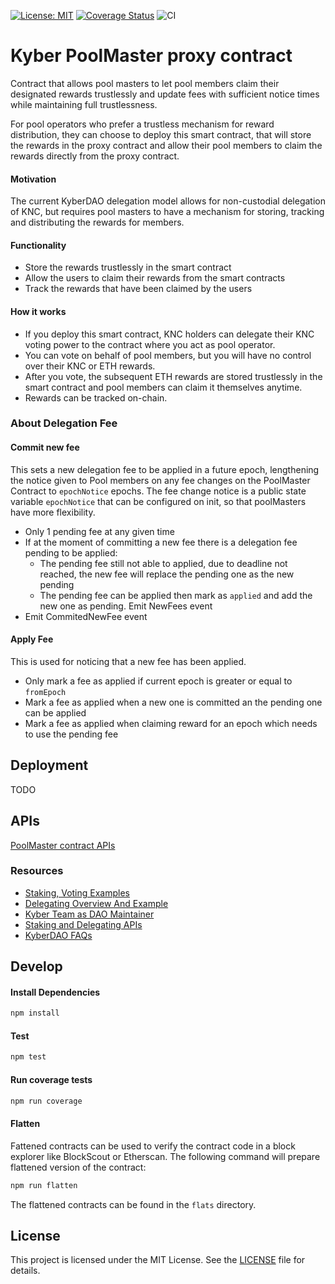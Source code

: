 [![License: MIT](https://img.shields.io/badge/License-MIT-yellow.svg)](https://opensource.org/licenses/MIT)
[![Coverage Status](https://coveralls.io/repos/github/protofire/kyber-pool-master-proxy-contract/badge.svg)](https://coveralls.io/github/protofire/kyber-pool-master-proxy-contract)
![CI](https://github.com/protofire/kyber-pool-master-proxy-contract/workflows/CI/badge.svg)

# Kyber PoolMaster proxy contract
Contract that allows pool masters to let pool members claim their designated rewards trustlessly and update fees with sufficient notice times while maintaining full trustlessness.

For pool operators who prefer a trustless mechanism for reward distribution, they can choose to deploy this smart contract, that will store the rewards in the proxy contract and allow their pool members to claim the rewards directly from the proxy contract.

#### Motivation
The current KyberDAO delegation model allows for non-custodial delegation of KNC, but requires pool masters to have a mechanism for storing, tracking and distributing the rewards for members.

#### Functionality
- Store the rewards trustlessly in the smart contract
- Allow the users to claim their rewards from the smart contracts
- Track the rewards that have been claimed by the users

#### How it works
- If you deploy this smart contract, KNC holders can delegate their KNC voting power to the contract where you act as pool operator.
- You can vote on behalf of pool members, but you will have no control over their KNC or ETH rewards.
- After you vote, the subsequent ETH rewards are stored trustlessly in the smart contract and pool members can claim it themselves anytime.
- Rewards can be tracked on-chain.

### About Delegation Fee

#### Commit new fee
This sets a new delegation fee to be applied in a future epoch, lengthening the notice given to Pool members on any fee changes on the PoolMaster Contract to `epochNotice` epochs.
The fee change notice is a public state variable `epochNotice` that can be configured on init, so that poolMasters have more flexibility.


- Only 1 pending fee at any given time
- If at the moment of committing a new fee there is a delegation fee pending to be applied:
  - The pending fee still not able to applied, due to deadline not reached, the new fee will replace the pending one as the new pending
  - The pending fee can be applied then mark as `applied` and add the new one as pending. Emit NewFees event
- Emit CommitedNewFee event

#### Apply Fee
This is used for noticing that a new fee has been applied.

- Only mark a fee as applied if current epoch is greater or equal to `fromEpoch`
- Mark a fee as applied when a new one is committed an the pending one can be applied
- Mark a fee as applied when claiming reward for an epoch which needs to use the pending fee

## Deployment

TODO

## APIs
[PoolMaster contract APIs](docs/contract-apis.md)

### Resources
- [Staking, Voting Examples](https://github.com/KyberNetwork/developer-portal/blob/stakingSection/staking-voting-examples.md)
- [Delegating Overview And Example](https://github.com/KyberNetwork/developer-portal/blob/stakingSection/delegating-example.md)
- [Kyber Team as DAO Maintainer](https://github.com/KyberNetwork/developer-portal/blob/stakingSection/kyber-team-maintainer.md)
- [Staking and Delegating APIs](https://github.com/KyberNetwork/developer-portal/blob/stakingSection/staking-api.md)
- [KyberDAO FAQs](https://github.com/KyberNetwork/developer-portal/blob/stakingSection/faqs.md)

## Develop

#### Install Dependencies
```bash
npm install
```

#### Test
```bash
npm test
```

#### Run coverage tests
```bash
npm run coverage
```

#### Flatten
Fattened contracts can be used to verify the contract code in a block explorer like BlockScout or Etherscan.
The following command will prepare flattened version of the contract:

```bash
npm run flatten
```
The flattened contracts can be found in the `flats` directory.

## License

This project is licensed under the MIT License. See the [LICENSE](LICENSE) file for details.

